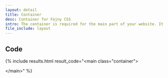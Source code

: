```yaml
---
layout: detail
title: Container
desc: Container for Fajny CSS
intro: The container is required for the main part of your website. It has a max-width of 1200px, and is of course centered in the page.
file_include: layout
---
```


## Code

{% include results.html result_code="&lt;main class=&quot;container&quot;&gt;

&lt;/main&gt;" %}